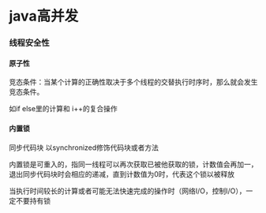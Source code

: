 # java高并发

### 线程安全性

#### 原子性

竞态条件：当某个计算的正确性取决于多个线程的交替执行时序时，那么就会发生竞态条件。

如if else里的计算和 i++的复合操作

#### 内置锁

同步代码块 以synchronized修饰代码块或者方法

内置锁是可重入的，指同一线程可以再次获取已被他获取的锁，计数值会再加一，退出同步代码块时会相应的递减，直到计数值为0时，代表这个锁以被释放

当执行时间较长的计算或者可能无法快速完成的操作时（网络I/O，控制I/O），一定不要持有锁